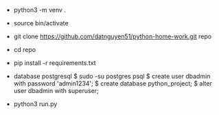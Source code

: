 - python3 -m venv .
- source bin/activate
- git clone https://github.com/datnguyen51/python-home-work.git repo
- cd repo
- pip install -r requirements.txt
- database postgresql
$ sudo -su postgres psql
$ create user dbadmin with password 'admin1234';
$ create database python_project;
$ alter user dbadmin with superuser;

- python3 run.py
